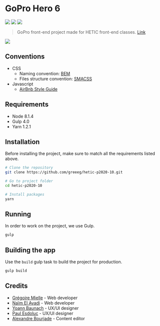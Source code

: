 GoPro Hero 6
========
![](https://img.shields.io/badge/node-%3E%3D%208.1.4-brightgreen.svg) ![](https://img.shields.io/badge/gulp-4.0-red.svg) ![](https://img.shields.io/badge/yarn-%3E%3D%201.2.1-blue.svg)

> GoPro front-end project made for HETIC front-end classes. [Link](https://gopro.netlify.com/)

[![](https://www.netlify.com/img/global/badges/netlify-color-accent.svg)](https://gopro.netlify.com)

## Conventions
- CSS
  - Naming convention: [BEM](http://getbem.com/)
  - Files structure convention: [SMACSS](https://smacss.com/)
- Javascript
  - [AirBnb Style Guide](https://github.com/airbnb/javascript)

## Requirements
- Node 8.1.4
- Gulp 4.0
- Yarn 1.2.1

## Installation
Before installing the project, make sure to match all the requirements listed above.
```sh
# Clone the repository
git clone https://github.com/greeeg/hetic-p2020-10.git

# Go to project folder
cd hetic-p2020-10

# Install packages
yarn
```

## Running
In order to work on the project, we use Gulp.
```sh
gulp
```

## Building the app
Use the `build` gulp task to build the project for production.

```sh
gulp build
```

## Credits
- [Grégoire Mielle](https://github.com/greeeg) - Web developer
- [Naïm El Ayadi](https://github.com/naim-ea) - Web developer
- [Yoann Baunach](https://github.com/YoannBa) - UX/UI designer
- [Paul Esdoluc](https://github.com/PaulEsdoluc) - UX/UI designer
- [Alexandre Bourjade](https://www.linkedin.com/in/alexandre-bourjade-70189391/) - Content editor